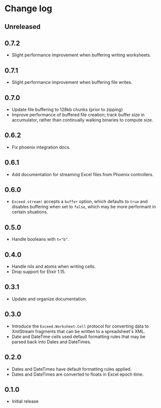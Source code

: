 # Change log

## Unreleased

## 0.7.2

- Slight performance improvement when buffering writing worksheets.

## 0.7.1

- Slight performance improvement when buffering file writes.

## 0.7.0

- Update file buffering to 128kb chunks (prior to zipping)
- Improve performance of buffered file creation; track buffer size in accumulator, rather than continually
  walking binaries to compute size.

## 0.6.2

- Fix phoenix integration docs.

## 0.6.1

- Add documentation for streaming Excel files from Phoenix controllers.

## 0.6.0

- `Exceed.stream!` accepts a `buffer` option, which defaults to `true` and disables buffering when set to `false`,
  which may be more performant in certain situations.

## 0.5.0

- Handle booleans with `t="b"`.

## 0.4.0

- Handle nils and atoms when writing cells.
- Drop support for Elixir 1.15.

## 0.3.1

- Update and organize documentation.

## 0.3.0

- Introduce the `Exceed.Worksheet.Cell` protocol for converting data
  to XmlStream fragments that can be written to a spreadsheet's XML.
- Date and DateTime cells used default formatting rules that may be
  parsed back into Dates and DateTimes.

## 0.2.0

- Dates and DateTimes have default formatting rules applied.
- Dates and DateTimes are converted to floats in Excel epoch time.

## 0.1.0

- Initial release
